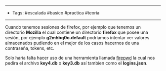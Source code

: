----
- Tags: #escalada #basico #practica #teoria 
----

Cuando tenemos sesiones de firefox, por ejemplo que tenemos un directorio **Mozilla** el cual contiene un directorio **firefox** que posee una sesión, por ejemplo **g2mhbq0o.default** podríamos intentar ver valores almacenados pudiendo en el mejor de los casos hacernos de una contraseña, tokens, etc. 

Solo haría falta hacer uso de una herramienta llamada [firepwd](https://github.com/lclevy/firepwd) la cual nos pedira el archivo **key4.db** o **key3.db** así tambien como el **logins.json**. 

